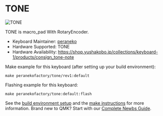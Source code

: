 # TONE

![TONE](https://user-images.githubusercontent.com/5952961/70761947-4b101f80-1d92-11ea-86ce-3eda38e93524.jpg)

TONE is macro_pad With RotaryEncoder.

* Keyboard Maintainer: [peraneko](https://github.com/peraneko)
* Hardware Supported: TONE
* Hardware Availability: https://shop.yushakobo.jp/collections/keyboard-1/products/consign_tone-note

Make example for this keyboard (after setting up your build environment):

    make peranekofactory/tone/rev1:default

Flashing example for this keyboard:

    make peranekofactory/tone:default:flash

See the [build environment setup](https://docs.qmk.fm/#/getting_started_build_tools) and the [make instructions](https://docs.qmk.fm/#/getting_started_make_guide) for more information. Brand new to QMK? Start with our [Complete Newbs Guide](https://docs.qmk.fm/#/newbs).

